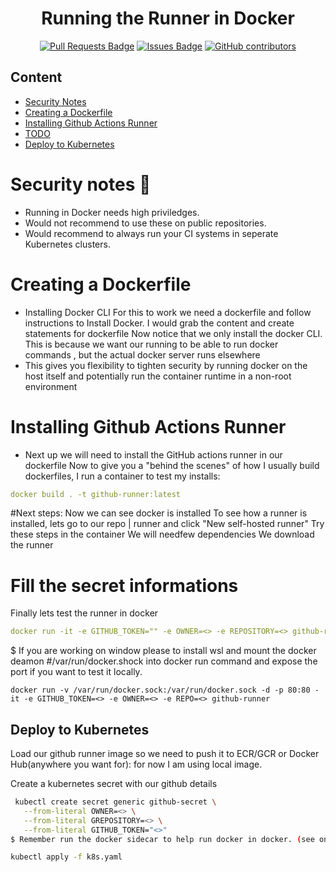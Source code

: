 <h1 align="center">Running the Runner in Docker</h1>
<div align="center">
<a href="https://github.com/henrylam-250194/github-actions-runner-self-host/pulls"><img src="https://img.shields.io/github/issues-pr/henrylam-250194/github-actions-runner-self-host" alt="Pull Requests Badge"/></a>
<a href="https://github.com/henrylam-250194/github-actions-runner-self-host/issues"><img src="https://img.shields.io/github/issues/henrylam-250194/github-actions-runner-self-host" alt="Issues Badge"/></a>
<a href="https://github.com/henrylam-250194/github-actions-runner-self-host/graphs/contributors"><img alt="GitHub contributors" src="https://img.shields.io/github/contributors/henrylam-250194/github-actions-runner-self-host?color=2b9348"></a>
</div>

## Content
  - [Security Notes](#security-notes)
  - [Creating a Dockerfile](#creating-a-dockerfile)
  - [Installing Github Actions Runner](#installing-github-actions-runner)
  - [TODO](#fill-the-secret-informations)
  - [Deploy to Kubernetes](#deploy-to-kubernetes)

    
# Security notes :pencil:

  - Running in Docker needs high priviledges.
  - Would not recommend to use these on public repositories.
  - Would recommend to always run your CI systems in seperate Kubernetes clusters.

# Creating a Dockerfile

  - Installing Docker CLI For this to work we need a dockerfile and follow instructions to Install Docker. I would grab the content and create statements for dockerfile Now notice that we only install the docker CLI. This is because we want our running to be able to run docker commands , but the actual docker server runs elsewhere
  - This gives you flexibility to tighten security by running docker on the host itself and potentially run the container runtime in a non-root environment

# Installing Github Actions Runner

  - Next up we will need to install the GitHub actions runner in our dockerfile Now to give you a "behind the scenes" of how I usually build dockerfiles, I run a container to test my installs:
  ```yaml
  docker build . -t github-runner:latest
  ```
#Next steps:
  Now we can see docker is installed
  To see how a runner is installed, lets go to our repo | runner and click "New self-hosted runner"
  Try these steps in the container
  We will needfew dependencies
  We download the runner
  
# Fill the secret informations
Finally lets test the runner in docker
```yaml
docker run -it -e GITHUB_TOKEN="" -e OWNER=<> -e REPOSITORY=<> github-runner
```
$ If you are working on window please to install wsl and mount the docker deamon #/var/run/docker.shock into docker run command and expose the port if you want to test it locally.
```
docker run -v /var/run/docker.sock:/var/run/docker.sock -d -p 80:80 -it -e GITHUB_TOKEN=<> -e OWNER=<> -e REPO=<> github-runner
```

## Deploy to Kubernetes 

Load our github runner image so we need to push it to ECR/GCR or Docker Hub(anywhere you want for):
for now I am using local image.

Create a kubernetes secret with our github details 

```bash
 kubectl create secret generic github-secret \
   --from-literal OWNER=<> \
   --from-literal GREPOSITORY=<> \
   --from-literal GITHUB_TOKEN="<>" 
$ Remember run the docker sidecar to help run docker in docker. (see on k8s.yaml)
```
```bash
kubectl apply -f k8s.yaml
```
